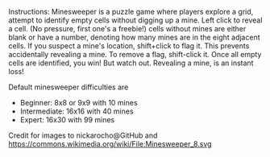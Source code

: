 Instructions:
Minesweeper is a puzzle game where players explore a grid, attempt to identify empty cells without digging up a mine. Left click to reveal a cell. (No pressure, first one's a freebie!) cells without mines are either blank or have a number, denoting how many mines are in the eight adjacent cells. If you suspect a mine's location, shift+click to flag it. This prevents accidentally revealing a mine. To remove a flag, shift-click it. Once all empty cells are identified, you win! But watch out. Revealing a mine, is an instant loss!

Default minesweeper difficulties are
  - Beginner: 8x8 or 9x9 with 10 mines
  - Intermediate: 16x16 with 40 mines
  - Expert: 16x30 with 99 mines

Credit for images to nickarocho@GitHub and https://commons.wikimedia.org/wiki/File:Minesweeper_8.svg
